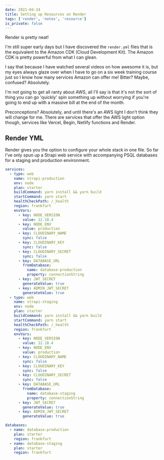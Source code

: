 ```yaml
---
date: 2021-04-24
title: Setting up Resources on Render
tags: ['render', 'notes', 'resource']
is_private: false
---
```


Render is pretty neat!

I'm still super early days but I have discovered the `render.yml`
files that is the equivalent to the Amazon CDK (Cloud Development
Kit). The Amazon CDK is pretty powerful from what I can glean.

I say that because I have watched several videos on how awesome it is,
but my eyes always glaze over when I have to go on a six week training
course just so I know how many services Amazon can offer me! Bitter?
Maybe, confused? Absolutely.

<!-- cSpell:ignore ranty -->

I'm not going to get all ranty about AWS, all I'll say is that it's
not the sort of thing you can go 'quickly' spin something up without
worrying if you're going to end up with a massive bill at the end of
the month.

Preconceptions? Absolutely, and until there's an AWS light I don't
think they will change for me. There are services that offer the AWS
light option though, services like Vercel, Begin, Netlify functions
and Render.

## Render YML

<!-- cSpell:ignore psql -->

Render gives you the option to configure your whole stack in one file.
So far I've only spun up a Strapi web service with accompanying PSQL
databases for a staging and production environment.

```yml
services:
  - type: web
    name: strapi-production
    env: node
    plan: starter
    buildCommand: yarn install && yarn build
    startCommand: yarn start
    healthCheckPath: /_health
    region: frankfurt
    envVars:
      - key: NODE_VERSION
        value: 12.18.4
      - key: NODE_ENV
        value: production
      - key: CLOUDINARY_NAME
        sync: false
      - key: CLOUDINARY_KEY
        sync: false
      - key: CLOUDINARY_SECRET
        sync: false
      - key: DATABASE_URL
        fromDatabase:
          name: database-production
          property: connectionString
      - key: JWT_SECRET
        generateValue: true
      - key: ADMIN_JWT_SECRET
        generateValue: true
  - type: web
    name: strapi-staging
    env: node
    plan: starter
    buildCommand: yarn install && yarn build
    startCommand: yarn start
    healthCheckPath: /_health
    region: frankfurt
    envVars:
      - key: NODE_VERSION
        value: 12.18.4
      - key: NODE_ENV
        value: production
      - key: CLOUDINARY_NAME
        sync: false
      - key: CLOUDINARY_KEY
        sync: false
      - key: CLOUDINARY_SECRET
        sync: false
      - key: DATABASE_URL
        fromDatabase:
          name: database-staging
          property: connectionString
      - key: JWT_SECRET
        generateValue: true
      - key: ADMIN_JWT_SECRET
        generateValue: true

databases:
  - name: database-production
    plan: starter
    region: frankfurt
  - name: database-staging
    plan: starter
    region: frankfurt
```
